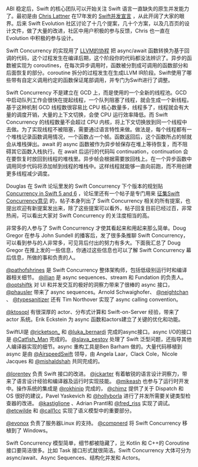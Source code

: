 ABI 稳定后，Swift 的核心团队可以开始关注 Swift 语言一直缺失的原生并发能力了。最初是由 [Chris Lattner](https://twitter.com/clattner_llvm) 在17年发的 [Swift并发宣言](https://gist.github.com/lattner/31ed37682ef1576b16bca1432ea9f782) ，从此开阔了大家的眼界。后来 Swift Evolution 社区讨论了十几个提案，几十个方案，以及几百页的设计文件，做了大量的改进，社区中用户积极的参与反馈，Chris 也一直在 Evolution 中积极的参与设计。

Swift Concurrency 的实现用了 [LLVM的协程](https://llvm.org/docs/Coroutines.html) 把 async/await 函数转换为基于回调的代码，这个过程发生在编译后期，这个阶段你的代码都没法辨识了。异步的函数被实现为 coroutines，在每次异步调用时，函数被分割成可调用的函数部分和后面恢复的部分。coroutine 拆分的过程发生在生成LLVM IR阶段。Swift使用了哪些带有自定义调用约定的函数保证尾部调用，并专门为Swift进行了调整。

Swift Concurrency 不是建立在 GCD 上，而是使用的一个全新的线程池。GCD 中启动队列工作会很快在提起线程，一个队列阻塞了线程，就会生成一个新线程。基于这种机制 GCD 线程数很容易比 CPU 核心数量多，线程多了，线程就会有大量的调度开销，大量的上下文切换，会使 CPU 运行效率降低。而 Swift Concurrency 的线程数量不会超过 CPU 内核，将上下文切换放到同一个线程中去做。为了实现线程不被阻塞，需要通过语言特性来做。做法是，每个线程都有一个堆栈记录函数调用情况，一个函数占一个帧。函数返回后，这个函数所占的帧就会从堆栈弹出。await 的 async 函数被作为异步帧保存在堆上等待恢复，而不阻碍其它函数入栈执行。在 await 后运行的代码叫 continuation，continuation 会在要恢复时放回到线程的堆栈里。异步帧会根据需要放回栈上。在一个异步函数中调用同步代码将添加帧到线程的堆栈中。这样线程就能够一直向前跑，而不用创建更多线程减少调度。

Douglas 在 Swift 论坛里发的 Swift Concurrency 下个版本的规划贴  [Concurrency in Swift 5 and 6](https://forums.swift.org/t/concurrency-in-swift-5-and-6/49337) ，论坛里还有一个帖子是专门用来 [征集Swift Concurrency意见](https://forums.swift.org/t/swift-concurrency-feedback-wanted/49336) 的，帖子本身列出了 Swift Concurrency 相关的所有提案，也提出欢迎有新提案发出来，除了这些提案可以看外，帖子回复目前已经过百，非常热闹，可以看出大家对 Swift Concurrency 的关注度相当的高。

非常多的人参与了 Swift Concurrency 才使其看起来和用起来那么简单。Doug Gregor 在参与 John Sundell 的播客后，发了很多条推聊 Swift Concurrency，可以看到参与的人非常多，可见背后付出的努力有多大。下面我汇总了 Doug Gregor 在推上发的一些信息，你通过这些信息也可以了解 Swift Concurrency 幕后信息，所做的事和负责的人。

 [@pathofshrines](https://twitter.com/pathofshrines) 是 Swift Concurrency 整体架构师，包括低级别运行时和编译器相关细节。 [@illian](https://twitter.com/illian) 是 async sequences、stream 和 Fundation 的负责人。 [@optshiftk](https://twitter.com/optshiftk) 对 UI 和并发交互的极好的洞察力带来了很棒的 async 接口， [@phausler](https://twitter.com/phausler) 带来了 async sequences。Arnold Schwaighofer、 [@neightchan](https://twitter.com/neightchan) 、 [@typesanitizer](https://twitter.com/typesanitizer) 还有 Tim Northover 实现了 async calling convention。

 [@ktosopl](https://twitter.com/ktosopl) 有很深厚的 actor、分布式计算和 Swift-on-Server 经验，带来了 actor 系统。Erik Eckstein 为 async 函数和actors建立了关键的优化和功能。

SwiftUI是 [@ricketson_](https://twitter.com/ricketson_) 和 [@luka_bernardi](https://twitter.com/luka_bernardi) 完成的async接口。async I/O的接口是 [@Catfish_Man](https://twitter.com/Catfish_Man) 完成的。 [@slava_pestov](https://twitter.com/slava_pestov) 处理了 Swift 泛型问题，还指导其他人编译器实现的细节。async 重构工具是Ben Barham 做的。大量代码移植到 async 是由 [@AirspeedSwift](https://twitter.com/AirspeedSwift) 领导，由 Angela Laar，Clack Cole，Nicole Jacques 和 [@mishaldshah](https://twitter.com/mishaldshah) 共同完成的。

 [@lorentey](https://twitter.com/lorentey) 负责 Swift 接口的改进。 [@jckarter](https://twitter.com/jckarter) 有着敏锐的语言设计洞察力，带来了语言设计经验和编译器及运行时实现技能。 [@mikeash](https://twitter.com/mikeash)  也参与了运行时开发中。操作系统的集成是 [@rokhinip](https://twitter.com/rokhinip) 完成的， [@chimz](https://twitter.com/chimz) 提供了关于 Dispatch 和 OS 很好的建议，Pavel Yaskevich 和
 [@hollyborla](https://ming1016.github.io/2021/07/24/my-little-idea-about-writing-technical-article/) 进行了并发所需要关键类型检查器的改进。 [@kastiglione](https://twitter.com/kastiglione) 、Adrian Prantl和 [@fred_riss](https://twitter.com/fred_riss) 实现了调试。 [@etcwilde](https://twitter.com/etcwilde) 和 [@call1cc](https://twitter.com/call1cc) 实现了语义模型中的重要部分。

 [@evonox](https://twitter.com/evonox) 负责了服务器Linux 的支持。 [@compnerd](https://twitter.com/compnerd) 将 Swift Concurrency 移植到了 Windows。

Swift Concurrency 模型简单，细节都被隐藏了，比 Kotlin 和 C++的 Coroutine 接口要简洁很多。比如 Task 接口形式就很简洁。Swift Concurrency 大体可分为 async/await、Async Sequences、结构化并发和 Actors。
